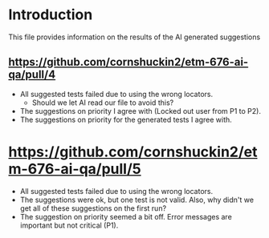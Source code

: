 # Introduction

This file provides information on the results of the AI generated suggestions

## https://github.com/cornshuckin2/etm-676-ai-qa/pull/4

- All suggested tests failed due to using the wrong locators.
  - Should we let AI read our file to avoid this?
- The suggestions on priority I agree with (Locked out user from P1 to P2).
- The suggestions on priority for the generated tests I agree with.

# https://github.com/cornshuckin2/etm-676-ai-qa/pull/5

- All suggested tests failed due to using the wrong locators.
- The suggestions were ok, but one test is not valid. Also, why didn't we get all of these suggestions on the first run?
- The suggestion on priority seemed a bit off. Error messages are important but not critical (P1).
